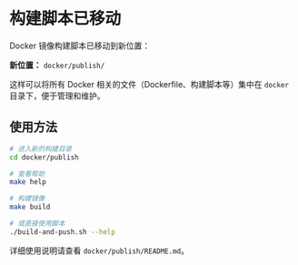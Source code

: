 # 构建脚本已移动

Docker 镜像构建脚本已移动到新位置：

**新位置：** `docker/publish/`

这样可以将所有 Docker 相关的文件（Dockerfile、构建脚本等）集中在 `docker` 目录下，便于管理和维护。

## 使用方法

```bash
# 进入新的构建目录
cd docker/publish

# 查看帮助
make help

# 构建镜像
make build

# 或直接使用脚本
./build-and-push.sh --help
```

详细使用说明请查看 `docker/publish/README.md`。
